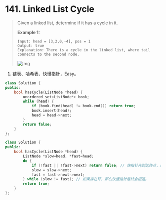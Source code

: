 # 141. Linked List Cycle

> Given a linked list, determine if it has a cycle in it.
>
> **Example 1:**
>
> ```
> Input: head = [3,2,0,-4], pos = 1
> Output: true
> Explanation: There is a cycle in the linked list, where tail connects to the second node.
> ```
>
> ![img](https://assets.leetcode.com/uploads/2018/12/07/circularlinkedlist.png)

1. 链表、哈希表、快慢指针，Easy。

```cpp
class Solution {
public:
    bool hasCycle(ListNode *head) {
        unordered_set<ListNode*> book;
        while (head) {
            if (book.find(head) != book.end()) return true;
            book.insert(head);
            head = head->next;
        }
        return false;
    }
};
```

```cpp
class Solution {
public:
    bool hasCycle(ListNode *head) {
        ListNode *slow=head, *fast=head;
        do {
            if (!fast || !fast->next) return false; // 快指针先到达终点，所以不存在环。
            slow = slow->next;
            fast = fast->next->next;
        } while (slow != fast); // 如果存在环，那么快慢指针最终会相遇。
        return true;
    }
};
```



